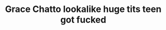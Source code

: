 ---
layout: post
title: Grace Chatto lookalike huge tits teen got fucked
duration: '09:54'
view: 325
rate: 2
video: 'http://fantasti.cc/embed/814025/'
category:
 - blonde
 - blowjob
 - busty
 - cab
 - curvy
 - gorgeous
 - rough
 - stunning
tags: 
 - big-tits
 - sucked
 - fucked
priority: 0.9
changefreq: daily
---